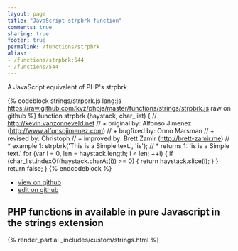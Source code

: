 ```yaml
---
layout: page
title: "JavaScript strpbrk function"
comments: true
sharing: true
footer: true
permalink: /functions/strpbrk
alias:
- /functions/strpbrk:544
- /functions/544
---
```

<!-- Generated by Rakefile:build -->
A JavaScript equivalent of PHP's strpbrk

{% codeblock strings/strpbrk.js lang:js https://raw.github.com/kvz/phpjs/master/functions/strings/strpbrk.js raw on github %}
function strpbrk (haystack, char_list) {
    // http://kevin.vanzonneveld.net
    // +   original by: Alfonso Jimenez (http://www.alfonsojimenez.com)
    // +   bugfixed by: Onno Marsman
    // +    revised by: Christoph
    // +    improved by: Brett Zamir (http://brett-zamir.me)
    // *     example 1: strpbrk('This is a Simple text.', 'is');
    // *     returns 1: 'is is a Simple text.'
    for (var i = 0, len = haystack.length; i < len; ++i) {
        if (char_list.indexOf(haystack.charAt(i)) >= 0) {
            return haystack.slice(i);
        }
    }
    return false;
}
{% endcodeblock %}

 - [view on github](https://github.com/kvz/phpjs/blob/master/functions/strings/strpbrk.js)
 - [edit on github](https://github.com/kvz/phpjs/edit/master/functions/strings/strpbrk.js)

## PHP functions in available in pure Javascript in the strings extension
{% render_partial _includes/custom/strings.html %}
